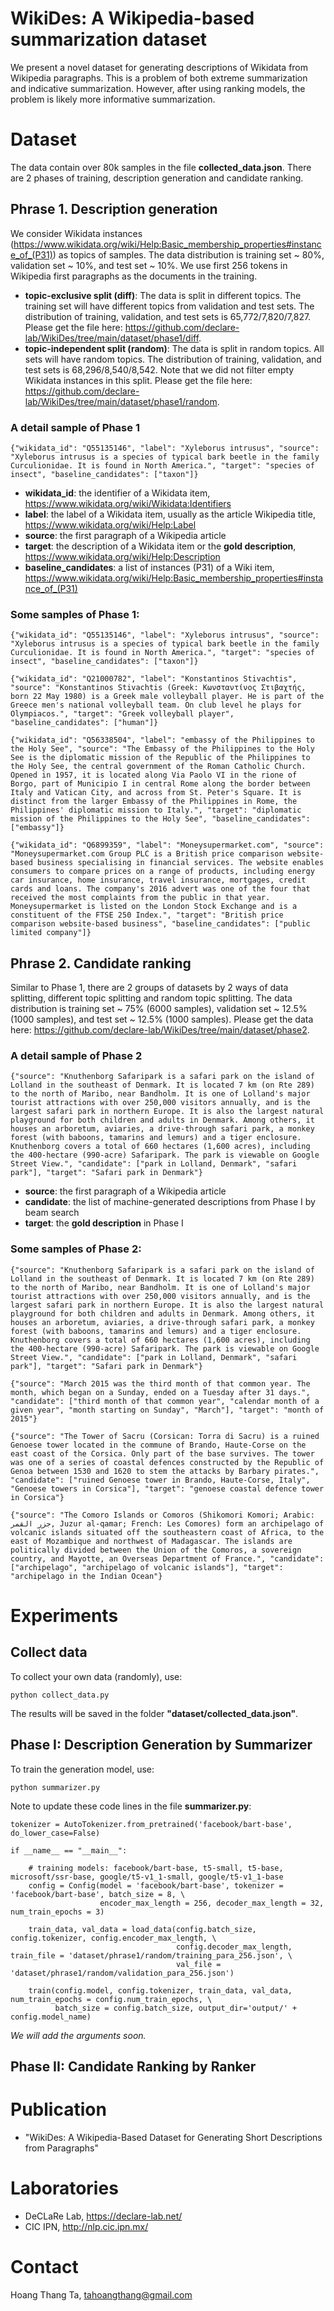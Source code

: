 # WikiDes: A Wikipedia-based summarization dataset

We present a novel dataset for generating descriptions of Wikidata from Wikipedia paragraphs. This is a problem of both extreme summarization and indicative summarization. However, after using ranking models, the problem is likely more informative summarization.

# Dataset 

The data contain over 80k samples in the file **collected_data.json**.  There are 2 phases of training, description generation and candidate ranking. 

## Phrase 1. Description generation 
We consider Wikidata instances (https://www.wikidata.org/wiki/Help:Basic_membership_properties#instance_of_(P31)) as topics of samples. The data distribution is training set ~ 80%, validation set ~ 10%, and test set ~ 10%. We use first 256 tokens in Wikipedia first paragraphs as the documents in the training.
* **topic-exclusive split (diff)**: The data is split in different topics. The training set will have different topics from validation and test sets. The distribution of training, validation, and test sets is 65,772/7,820/7,827. Please get the file here: https://github.com/declare-lab/WikiDes/tree/main/dataset/phase1/diff.
* **topic-independent split (random)**: The data is split in random topics. All sets will have random topics. The distribution of training, validation, and test sets is 68,296/8,540/8,542.  Note that we did not filter empty Wikidata instances in this split.  Please get the file here: https://github.com/declare-lab/WikiDes/tree/main/dataset/phase1/random.

### A detail sample of Phase 1

```
{"wikidata_id": "Q55135146", "label": "Xyleborus intrusus", "source": "Xyleborus intrusus is a species of typical bark beetle in the family Curculionidae. It is found in North America.", "target": "species of insect", "baseline_candidates": ["taxon"]}
```

* **wikidata_id**: the identifier of a Wikidata item, https://www.wikidata.org/wiki/Wikidata:Identifiers
* **label**: the label of a Wikidata item, usually as the article Wikipedia title, https://www.wikidata.org/wiki/Help:Label
* **source**: the first paragraph of a Wikipedia article
* **target**: the description of a Wikidata item or the **gold description**, https://www.wikidata.org/wiki/Help:Description
* **baseline_candidates**: a list of instances (P31) of a Wiki item, https://www.wikidata.org/wiki/Help:Basic_membership_properties#instance_of_(P31)


### Some samples of Phase 1:
```
{"wikidata_id": "Q55135146", "label": "Xyleborus intrusus", "source": "Xyleborus intrusus is a species of typical bark beetle in the family Curculionidae. It is found in North America.", "target": "species of insect", "baseline_candidates": ["taxon"]}

{"wikidata_id": "Q21000782", "label": "Konstantinos Stivachtis", "source": "Konstantinos Stivachtis (Greek: Κωνσταντίνος Στιβαχτής, born 22 May 1980) is a Greek male volleyball player. He is part of the Greece men's national volleyball team. On club level he plays for Olympiacos.", "target": "Greek volleyball player", "baseline_candidates": ["human"]}

{"wikidata_id": "Q56338504", "label": "embassy of the Philippines to the Holy See", "source": "The Embassy of the Philippines to the Holy See is the diplomatic mission of the Republic of the Philippines to the Holy See, the central government of the Roman Catholic Church. Opened in 1957, it is located along Via Paolo VI in the rione of Borgo, part of Municipio I in central Rome along the border between Italy and Vatican City, and across from St. Peter's Square. It is distinct from the larger Embassy of the Philippines in Rome, the Philippines' diplomatic mission to Italy.", "target": "diplomatic mission of the Philippines to the Holy See", "baseline_candidates": ["embassy"]}

{"wikidata_id": "Q6899359", "label": "Moneysupermarket.com", "source": "Moneysupermarket.com Group PLC is a British price comparison website-based business specialising in financial services. The website enables consumers to compare prices on a range of products, including energy car insurance, home insurance, travel insurance, mortgages, credit cards and loans. The company's 2016 advert was one of the four that received the most complaints from the public in that year. Moneysupermarket is listed on the London Stock Exchange and is a constituent of the FTSE 250 Index.", "target": "British price comparison website-based business", "baseline_candidates": ["public limited company"]}

```

## Phrase 2. Candidate ranking
Similar to Phase 1, there are 2 groups of datasets by 2 ways of data splitting, different topic splitting and random topic splitting. The data distribution is training set ~ 75% (6000 samples), validation set ~ 12.5% (1000 samples), and test set ~ 12.5% (1000 samples). Please get the data here: https://github.com/declare-lab/WikiDes/tree/main/dataset/phase2.

### A detail sample of Phase 2

```
{"source": "Knuthenborg Safaripark is a safari park on the island of Lolland in the southeast of Denmark. It is located 7 km (on Rte 289) to the north of Maribo, near Bandholm. It is one of Lolland's major tourist attractions with over 250,000 visitors annually, and is the largest safari park in northern Europe. It is also the largest natural playground for both children and adults in Denmark. Among others, it houses an arboretum, aviaries, a drive-through safari park, a monkey forest (with baboons, tamarins and lemurs) and a tiger enclosure. Knuthenborg covers a total of 660 hectares (1,600 acres), including the 400-hectare (990-acre) Safaripark. The park is viewable on Google Street View.", "candidate": ["park in Lolland, Denmark", "safari park"], "target": "Safari park in Denmark"}
```

* **source**: the first paragraph of a Wikipedia article
* **candidate**: the list of machine-generated descriptions from Phase I by beam search
* **target**:  the **gold description** in Phase I

### Some samples of Phase 2:
```
{"source": "Knuthenborg Safaripark is a safari park on the island of Lolland in the southeast of Denmark. It is located 7 km (on Rte 289) to the north of Maribo, near Bandholm. It is one of Lolland's major tourist attractions with over 250,000 visitors annually, and is the largest safari park in northern Europe. It is also the largest natural playground for both children and adults in Denmark. Among others, it houses an arboretum, aviaries, a drive-through safari park, a monkey forest (with baboons, tamarins and lemurs) and a tiger enclosure. Knuthenborg covers a total of 660 hectares (1,600 acres), including the 400-hectare (990-acre) Safaripark. The park is viewable on Google Street View.", "candidate": ["park in Lolland, Denmark", "safari park"], "target": "Safari park in Denmark"}

{"source": "March 2015 was the third month of that common year. The month, which began on a Sunday, ended on a Tuesday after 31 days.", "candidate": ["third month of that common year", "calendar month of a given year", "month starting on Sunday", "March"], "target": "month of 2015"}

{"source": "The Tower of Sacru (Corsican: Torra di Sacru) is a ruined Genoese tower located in the commune of Brando, Haute-Corse on the east coast of the Corsica. Only part of the base survives. The tower was one of a series of coastal defences constructed by the Republic of Genoa between 1530 and 1620 to stem the attacks by Barbary pirates.", "candidate": ["ruined Genoese tower in Brando, Haute-Corse, Italy", "Genoese towers in Corsica"], "target": "genoese coastal defence tower in Corsica"}

{"source": "The Comoro Islands or Comoros (Shikomori Komori; Arabic: جزر القمر, Juzur al-qamar; French: Les Comores) form an archipelago of volcanic islands situated off the southeastern coast of Africa, to the east of Mozambique and northwest of Madagascar. The islands are politically divided between the Union of the Comoros, a sovereign country, and Mayotte, an Overseas Department of France.", "candidate": ["archipelago", "archipelago of volcanic islands"], "target": "archipelago in the Indian Ocean"}

```

# Experiments
## Collect data

To collect your own data (randomly), use:

```
python collect_data.py
```

The results will be saved in the folder **"dataset/collected_data.json"**. 

## Phase I: Description Generation by Summarizer

To train the generation model, use:

```
python summarizer.py
```

Note to update these code lines in the file **summarizer.py**:

```
tokenizer = AutoTokenizer.from_pretrained('facebook/bart-base', do_lower_case=False)
    
if __name__ == "__main__":

    # training models: facebook/bart-base, t5-small, t5-base, microsoft/ssr-base, google/t5-v1_1-small, google/t5-v1_1-base
    config = Config(model = 'facebook/bart-base', tokenizer = 'facebook/bart-base', batch_size = 8, \
                    encoder_max_length = 256, decoder_max_length = 32, num_train_epochs = 3)

    train_data, val_data = load_data(config.batch_size, config.tokenizer, config.encoder_max_length, \
                                     config.decoder_max_length, train_file = 'dataset/phrase1/random/training_para_256.json', \
                                     val_file = 'dataset/phrase1/random/validation_para_256.json')

    train(config.model, config.tokenizer, train_data, val_data, num_train_epochs = config.num_train_epochs, \
          batch_size = config.batch_size, output_dir='output/' + config.model_name)

```

*We will add the arguments soon.*

## Phase II: Candidate Ranking by Ranker


# Publication
* "WikiDes: A Wikipedia-Based Dataset for Generating Short Descriptions from Paragraphs"

# Laboratories
* DeCLaRe Lab, https://declare-lab.net/
* CIC IPN, http://nlp.cic.ipn.mx/

# Contact
Hoang Thang Ta, tahoangthang@gmail.com


